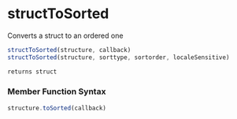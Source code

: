 # structToSorted

Converts a struct to an ordered one

```javascript
structToSorted(structure, callback)
structToSorted(structure, sorttype, sortorder, localeSensitive)
```

```javascript
returns struct
```
### Member Function Syntax

```javascript
structure.toSorted(callback)
```
